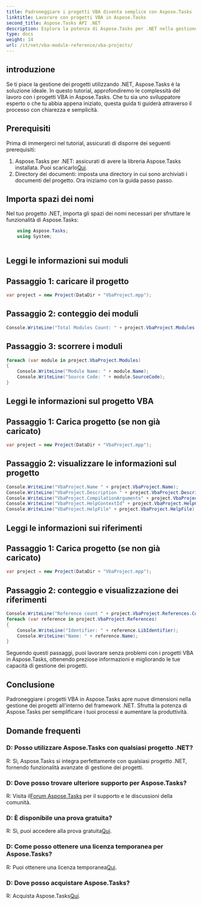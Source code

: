 ```yaml
---
title: Padroneggiare i progetti VBA diventa semplice con Aspose.Tasks
linktitle: Lavorare con progetti VBA in Aspose.Tasks
second_title: Aspose.Tasks API .NET
description: Esplora la potenza di Aspose.Tasks per .NET nella gestione dei progetti VBA senza sforzo. Migliora le tue capacità di gestione dei progetti con questa guida passo passo.
type: docs
weight: 14
url: /it/net/vba-module-reference/vba-projects/
---
```

## introduzione
Se ti piace la gestione dei progetti utilizzando .NET, Aspose.Tasks è la soluzione ideale. In questo tutorial, approfondiremo le complessità del lavoro con i progetti VBA in Aspose.Tasks. Che tu sia uno sviluppatore esperto o che tu abbia appena iniziato, questa guida ti guiderà attraverso il processo con chiarezza e semplicità.
## Prerequisiti
Prima di immergerci nel tutorial, assicurati di disporre dei seguenti prerequisiti:
1.  Aspose.Tasks per .NET: assicurati di avere la libreria Aspose.Tasks installata. Puoi scaricarlo[Qui](https://releases.aspose.com/tasks/net/).
2. Directory dei documenti: imposta una directory in cui sono archiviati i documenti del progetto.
Ora iniziamo con la guida passo passo.
## Importa spazi dei nomi
Nel tuo progetto .NET, importa gli spazi dei nomi necessari per sfruttare le funzionalità di Aspose.Tasks:
```csharp
    using Aspose.Tasks;
    using System;
    
```
## Leggi le informazioni sui moduli
## Passaggio 1: caricare il progetto
```csharp
var project = new Project(DataDir + "VbaProject.mpp");
```
## Passaggio 2: conteggio dei moduli
```csharp
Console.WriteLine("Total Modules Count: " + project.VbaProject.Modules.Count);
```
## Passaggio 3: scorrere i moduli
```csharp
foreach (var module in project.VbaProject.Modules)
{
    Console.WriteLine("Module Name: " + module.Name);
    Console.WriteLine("Source Code: " + module.SourceCode);
}
```
## Leggi le informazioni sul progetto VBA
## Passaggio 1: Carica progetto (se non già caricato)
```csharp
var project = new Project(DataDir + "VbaProject.mpp");
```
## Passaggio 2: visualizzare le informazioni sul progetto
```csharp
Console.WriteLine("VbaProject.Name " + project.VbaProject.Name);
Console.WriteLine("VbaProject.Description " + project.VbaProject.Description);
Console.WriteLine("VbaProject.CompilationArguments" + project.VbaProject.CompilationArguments);
Console.WriteLine("VbaProject.HelpContextId" + project.VbaProject.HelpContextId);
Console.WriteLine("VbaProject.HelpFile" + project.VbaProject.HelpFile);
```
## Leggi le informazioni sui riferimenti
## Passaggio 1: Carica progetto (se non già caricato)
```csharp
var project = new Project(DataDir + "VbaProject.mpp");
```
## Passaggio 2: conteggio e visualizzazione dei riferimenti
```csharp
Console.WriteLine("Reference count " + project.VbaProject.References.Count);
foreach (var reference in project.VbaProject.References)
{
    Console.WriteLine("Identifier: " + reference.LibIdentifier);
    Console.WriteLine("Name: " + reference.Name);
}
```
Seguendo questi passaggi, puoi lavorare senza problemi con i progetti VBA in Aspose.Tasks, ottenendo preziose informazioni e migliorando le tue capacità di gestione dei progetti.
## Conclusione
Padroneggiare i progetti VBA in Aspose.Tasks apre nuove dimensioni nella gestione dei progetti all'interno del framework .NET. Sfrutta la potenza di Aspose.Tasks per semplificare i tuoi processi e aumentare la produttività.
## Domande frequenti
### D: Posso utilizzare Aspose.Tasks con qualsiasi progetto .NET?
R: Sì, Aspose.Tasks si integra perfettamente con qualsiasi progetto .NET, fornendo funzionalità avanzate di gestione dei progetti.
### D: Dove posso trovare ulteriore supporto per Aspose.Tasks?
 R: Visita il[Forum Aspose.Tasks](https://forum.aspose.com/c/tasks/15) per il supporto e le discussioni della comunità.
### D: È disponibile una prova gratuita?
 R: Sì, puoi accedere alla prova gratuita[Qui](https://releases.aspose.com/).
### D: Come posso ottenere una licenza temporanea per Aspose.Tasks?
R: Puoi ottenere una licenza temporanea[Qui](https://purchase.aspose.com/temporary-license/).
### D: Dove posso acquistare Aspose.Tasks?
 R: Acquista Aspose.Tasks[Qui](https://purchase.aspose.com/buy).